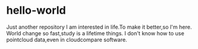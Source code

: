 # hello-world
Just another repository
I am interested in life.To make it better,so l'm here.
World change so fast,study is a lifetime things.
I don't know how to use pointcloud data,even in cloudcompare software.
